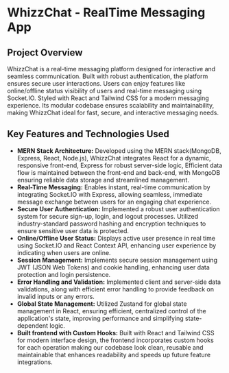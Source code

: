 # WhizzChat - RealTime Messaging App

## Project Overview

WhizzChat is a real-time messaging platform designed for interactive and seamless communication. Built with robust authentication, the platform ensures secure user interactions. Users can enjoy features like online/offline status visibility of users and real-time messaging using Socket.IO. Styled with React and Tailwind CSS for a modern messaging experience. Its modular codebase ensures scalability and maintainability, making WhizzChat ideal for fast, secure, and interactive messaging needs.

## Key Features and Technologies Used

- **MERN Stack Architecture:** Developed using the MERN stack(MongoDB, Express, React, Node.js), WhizzChat integrates React for a dynamic, responsive front-end, Express for robust server-side logic, Efficient data flow is maintained between the front-end and back-end, with MongoDB ensuring reliable data storage and streamlined management.
- **Real-Time Messaging:** Enables instant, real-time communication by integrating Socket.IO with Express, allowing seamless, immediate message exchange between users for an engaging chat experience.
- **Secure User Authentication:** Implemented a robust user authentication system for secure sign-up, login, and logout processes. Utilized industry-standard password hashing and encryption techniques to ensure sensitive user data is protected.
- **Online/Offline User Status:** Displays active user presence in real time using Socket.IO and React Context API, enhancing user experience by indicating when users are online.
- **Session Management:** Implements secure session management using JWT (JSON Web Tokens) and cookie handling, enhancing user data protection and login persistence.
- **Error Handling and Validation:** Implemented client and server-side data validations, along with efficient error handling to provide feedback on invalid inputs or any errors.
- **Global State Management:** Utilized Zustand for global state management in React, ensuring efficient, centralized control of the application's state, improving performance and simplifying state-dependent logic.
- **Built frontend with Custom Hooks:** Built with React and Tailwind CSS for modern interface design, the frontend incorporates custom hooks for each operation making our codebase look clean, reusable and maintainable that enhances readability and speeds up future feature integrations.
